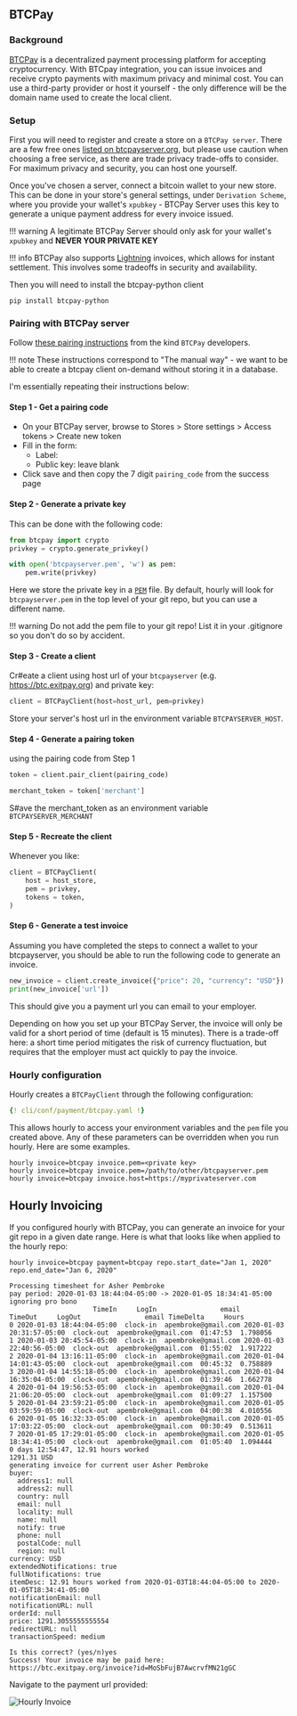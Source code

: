 ## BTCPay

### Background

[BTCPay](https://btcpayserver.org/) is a decentralized payment processing platform for accepting cryptocurrency. With BTCpay integration, you can issue invoices and receive crypto payments with maximum privacy and minimal cost. You can use a third-party provider or host it yourself - the only difference will be the domain name used to create the local client.

### Setup

First you will need to register and create a store on a `BTCPay server`.  There are a few free ones [listed on btcpayserver.org](https://docs.btcpayserver.org/deployment/thirdpartyhosting), but please use caution when choosing a free service, as there are trade privacy trade-offs to consider. For maximum privacy and security, you can host one yourself.

Once you've chosen a server, connect a bitcoin wallet to your new store. This can be done in your store's general settings, under `Derivation Scheme`, where you provide your wallet's `xpubkey` - BTCPay Server uses this key to generate a unique payment address for every invoice issued.

!!! warning
    A legitimate BTCPay Server should only ask for your wallet's `xpubkey` and **NEVER YOUR PRIVATE KEY**

!!! info
    BTCPay also supports [Lightning](https://lightning.network/) invoices, which allows for instant settlement. This involves some tradeoffs in security and availability.


Then you will need to install the btcpay-python client

	pip install btcpay-python

### Pairing with BTCPay server

Follow [these pairing instructions](https://github.com/btcpayserver/btcpay-python#creating-a-client-the-manual-way-not-necessary-if-you-used-the-easy-method-above) from the kind `BTCPay` developers.

!!! note
    These instructions correspond to "The manual way" - we want to be able to create a btcpay client on-demand without storing it in a database. 

I'm essentially repeating their instructions below:


#### Step 1 - Get a pairing code

* On your BTCPay server, browse to Stores > Store settings > Access tokens > Create new token
* Fill in the form:
	* Label: <any string that will help you remember what this pairing is used for>
	* Public key: leave blank
* Click save and then copy the 7 digit `pairing_code` from the success page

#### Step 2 - Generate a private key

This can be done with the following code:

```python
from btcpay import crypto
privkey = crypto.generate_privkey()

with open('btcpayserver.pem', 'w') as pem:
	pem.write(privkey)
```
Here we store the private key in a [`PEM`](https://wiki.openssl.org/index.php/Command_Line_Elliptic_Curve_Operations#EC_Private_Key_File_Formats) file. By default,
hourly will look for `btcpayserver.pem` in the top level of your git repo, 
but you can use a different name.


!!! warning
    Do not add the pem file to your git repo! List it in your .gitignore so you don't do so by accident.

#### Step 3 - Create a client

Cr#eate a client using host url of your `btcpayserver`  (e.g. https://btc.exitpay.org) and private key:

```python
client = BTCPayClient(host=host_url, pem=privkey)
```

Store your server's host url in the environment variable `BTCPAYSERVER_HOST`.

#### Step 4 - Generate a pairing token 

using the pairing code from Step 1

```python
token = client.pair_client(pairing_code)

merchant_token = token['merchant']
```

S#ave the merchant_token as an environment variable `BTCPAYSERVER_MERCHANT`

#### Step 5 - Recreate the client 

Whenever you like:

```python
client = BTCPayClient(
    host = host_store,
    pem = privkey,
    tokens = token,
)
```

#### Step 6 - Generate a test invoice

Assuming you have completed the steps to connect a wallet to your btcpayserver,
you should be able to run the following code to generate an invoice.

```python
new_invoice = client.create_invoice({"price": 20, "currency": "USD"})
print(new_invoice['url'])
```

This should give you a payment url you can email to your employer.

Depending on how you set up your BTCPay Server, the invoice will only be valid
for a short period of time (default is 15 minutes). There is a trade-off here: a short time period mitigates the risk of currency fluctuation, but requires that the employer must act quickly to pay the invoice.   
 
### Hourly configuration

Hourly creates a `BTCPayClient` through the following configuration:

```yaml
{! cli/conf/payment/btcpay.yaml !}
```

This allows hourly to access your environment variables and the `pem` file you created above.
Any of these parameters can be overridden when you run hourly. Here are some examples.

	hourly invoice=btcpay invoice.pem=<private key> 
	hourly invoice=btcpay invoice.pem=/path/to/other/btcpayserver.pem
	hourly invoice=btcpay invoice.host=https://myprivateserver.com

## Hourly Invoicing

If you configured hourly with BTCPay, you can generate an invoice for your git repo in a given date range. Here is what that looks like when applied to the hourly repo:

```console
hourly invoice=btcpay payment=btcpay repo.start_date="Jan 1, 2020" repo.end_date="Jan 6, 2020"

Processing timesheet for Asher Pembroke
pay period: 2020-01-03 18:44:04-05:00 -> 2020-01-05 18:34:41-05:00
ignoring pro bono
                     TimeIn     LogIn                email                   TimeOut     LogOut                email TimeDelta     Hours
0 2020-01-03 18:44:04-05:00  clock-in  apembroke@gmail.com 2020-01-03 20:31:57-05:00  clock-out  apembroke@gmail.com  01:47:53  1.798056
1 2020-01-03 20:45:54-05:00  clock-in  apembroke@gmail.com 2020-01-03 22:40:56-05:00  clock-out  apembroke@gmail.com  01:55:02  1.917222
2 2020-01-04 13:16:11-05:00  clock-in  apembroke@gmail.com 2020-01-04 14:01:43-05:00  clock-out  apembroke@gmail.com  00:45:32  0.758889
3 2020-01-04 14:55:18-05:00  clock-in  apembroke@gmail.com 2020-01-04 16:35:04-05:00  clock-out  apembroke@gmail.com  01:39:46  1.662778
4 2020-01-04 19:56:53-05:00  clock-in  apembroke@gmail.com 2020-01-04 21:06:20-05:00  clock-out  apembroke@gmail.com  01:09:27  1.157500
5 2020-01-04 23:59:21-05:00  clock-in  apembroke@gmail.com 2020-01-05 03:59:59-05:00  clock-out  apembroke@gmail.com  04:00:38  4.010556
6 2020-01-05 16:32:33-05:00  clock-in  apembroke@gmail.com 2020-01-05 17:03:22-05:00  clock-out  apembroke@gmail.com  00:30:49  0.513611
7 2020-01-05 17:29:01-05:00  clock-in  apembroke@gmail.com 2020-01-05 18:34:41-05:00  clock-out  apembroke@gmail.com  01:05:40  1.094444
0 days 12:54:47, 12.91 hours worked
1291.31 USD
generating invoice for current user Asher Pembroke
buyer:
  address1: null
  address2: null
  country: null
  email: null
  locality: null
  name: null
  notify: true
  phone: null
  postalCode: null
  region: null
currency: USD
extendedNotifications: true
fullNotifications: true
itemDesc: 12.91 hours worked from 2020-01-03T18:44:04-05:00 to 2020-01-05T18:34:41-05:00
notificationEmail: null
notificationURL: null
orderId: null
price: 1291.3055555555554
redirectURL: null
transactionSpeed: medium

Is this correct? (yes/n)yes
Success! Your invoice may be paid here: https://btc.exitpay.org/invoice?id=MoSbFujB7AwcrvfMN21gGC
```

Navigate to the payment url provided:

![Hourly Invoice](https://github.com/asherp/hourly/raw/master/docs/invoice_screen_shot.PNG "Hourly Invoice")
